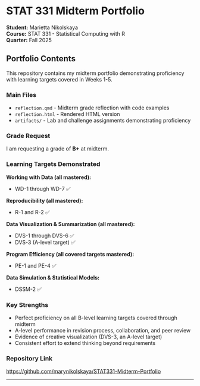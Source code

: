 # STAT 331 Midterm Portfolio
**Student:** Marietta Nikolskaya  
**Course:** STAT 331 - Statistical Computing with R  
**Quarter:** Fall 2025

## Portfolio Contents

This repository contains my midterm portfolio demonstrating proficiency with learning targets covered in Weeks 1-5.

### Main Files
- `reflection.qmd` - Midterm grade reflection with code examples
- `reflection.html` - Rendered HTML version
- `artifacts/` - Lab and challenge assignments demonstrating proficiency

### Grade Request
I am requesting a grade of **B+** at midterm.

### Learning Targets Demonstrated

**Working with Data (all mastered):**
- WD-1 through WD-7 ✅

**Reproducibility (all mastered):**
- R-1 and R-2 ✅

**Data Visualization & Summarization (all mastered):**
- DVS-1 through DVS-6 ✅
- DVS-3 (A-level target) ✅

**Program Efficiency (all covered targets mastered):**
- PE-1 and PE-4 ✅

**Data Simulation & Statistical Models:**
- DSSM-2 ✅

### Key Strengths
- Perfect proficiency on all B-level learning targets covered through midterm
- A-level performance in revision process, collaboration, and peer review
- Evidence of creative visualization (DVS-3, an A-level target)
- Consistent effort to extend thinking beyond requirements

### Repository Link
https://github.com/marynikolskaya/STAT331-Midterm-Portfolio

---
